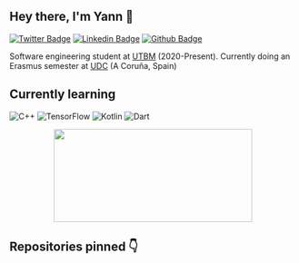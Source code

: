 ## Hey there, I'm Yann 🤠
  
[![Twitter Badge](https://img.shields.io/badge/-yannderre-blue?style=flat&logo=twitter&logoColor=white&link=https://twitter.com/yannderre)](https://twitter.com/yannderre) 
[![Linkedin Badge](https://img.shields.io/badge/-yannderre-0072b1?style=flat&logo=Linkedin&logoColor=white&link=https://www.linkedin.com/in/yannderre/)](https://www.linkedin.com/in/yannderre/) [![Github Badge](https://img.shields.io/badge/-derreyann-grey?style=flat&logo=github&logoColor=white&link=https://github.com/derreyann/)](https://www.github.com/derreyann/)
  
Software engineering student at [UTBM](https://www.utbm.fr) (2020-Present). Currently doing an Erasmus semester at [UDC](https://www.udc.es) (A Coruña, Spain)

## Currently learning

![C++](https://img.shields.io/badge/c++-%2300599C.svg?style=flat&logo=c%2B%2B&logoColor=white) ![TensorFlow](https://img.shields.io/badge/TensorFlow-%23FF6F00.svg?style=flat&logo=TensorFlow&logoColor=white) ![Kotlin](https://img.shields.io/badge/kotlin-%230095D5.svg?style=flat&logo=kotlin&logoColor=white) ![Dart](https://img.shields.io/badge/dart-%230175C2.svg?style=flat&logo=dart&logoColor=white)

<p align="center">
  <img width="349" height="164" src="https://github-readme-stats.vercel.app/api/top-langs/?username=derreyann&layout=compact&theme=github_dark">
</p>

## Repositories pinned 👇

